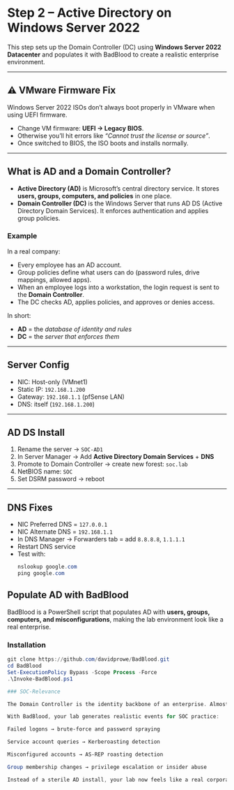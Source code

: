 # Step 2 – Active Directory on Windows Server 2022

This step sets up the Domain Controller (DC) using **Windows Server 2022 Datacenter** and populates it with BadBlood to create a realistic enterprise environment.

---

## ⚠️ VMware Firmware Fix
Windows Server 2022 ISOs don’t always boot properly in VMware when using UEFI firmware.  
- Change VM firmware: **UEFI → Legacy BIOS**.  
- Otherwise you’ll hit errors like *“Cannot trust the license or source”*.  
- Once switched to BIOS, the ISO boots and installs normally.

---

## What is AD and a Domain Controller?
- **Active Directory (AD)** is Microsoft’s central directory service. It stores **users, groups, computers, and policies** in one place.  
- **Domain Controller (DC)** is the Windows Server that runs AD DS (Active Directory Domain Services). It enforces authentication and applies group policies.  

### Example
In a real company:  
- Every employee has an AD account.  
- Group policies define what users can do (password rules, drive mappings, allowed apps).  
- When an employee logs into a workstation, the login request is sent to the **Domain Controller**.  
- The DC checks AD, applies policies, and approves or denies access.  

In short:  
- **AD** = the *database of identity and rules*  
- **DC** = the *server that enforces them*  

---

## Server Config
- NIC: Host-only (VMnet1)  
- Static IP: `192.168.1.200`  
- Gateway: `192.168.1.1` (pfSense LAN)  
- DNS: itself (`192.168.1.200`)  

---

## AD DS Install
1. Rename the server → `SOC-AD1`  
2. In Server Manager → Add **Active Directory Domain Services** + **DNS**  
3. Promote to Domain Controller → create new forest: `soc.lab`  
4. NetBIOS name: `SOC`  
5. Set DSRM password → reboot  

---

## DNS Fixes
- NIC Preferred DNS = `127.0.0.1`  
- NIC Alternate DNS = `192.168.1.1`  
- In DNS Manager → Forwarders tab = add `8.8.8.8`, `1.1.1.1`  
- Restart DNS service  
- Test with:
  ```powershell
  nslookup google.com
  ping google.com

## Populate AD with BadBlood

BadBlood is a PowerShell script that populates AD with **users, groups, computers, and misconfigurations**, making the lab environment look like a real enterprise.

### Installation
```powershell
git clone https://github.com/davidprowe/BadBlood.git
cd BadBlood
Set-ExecutionPolicy Bypass -Scope Process -Force
.\Invoke-BadBlood.ps1

### SOC-Relevance

The Domain Controller is the identity backbone of an enterprise. Almost every attacker interacts with AD at some point.

With BadBlood, your lab generates realistic events for SOC practice:

Failed logons → brute-force and password spraying

Service account queries → Kerberoasting detection

Misconfigured accounts → AS-REP roasting detection

Group membership changes → privilege escalation or insider abuse

Instead of a sterile AD install, your lab now feels like a real corporate directory. SOC analysts can investigate identity-based attacks with realistic noise and complexity, just like they would in production.


